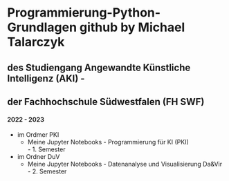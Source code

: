 # Programmierung-Python-Grundlagen github by Michael Talarczyk
## des Studiengang Angewandte Künstliche Intelligenz (AKI) - 
## der Fachhochschule Südwestfalen (FH SWF)
#### 2022 - 2023
- im Ordmer PKI<br>
  - Meine Jupyter Notebooks - Programmierung für KI (PKI)<br> - 1. Semester 
- im Ordner DuV<br>
  - Meine Jupyter Notebooks - Datenanalyse und Visualisierung Da&Vir<br> - 2. Semester
